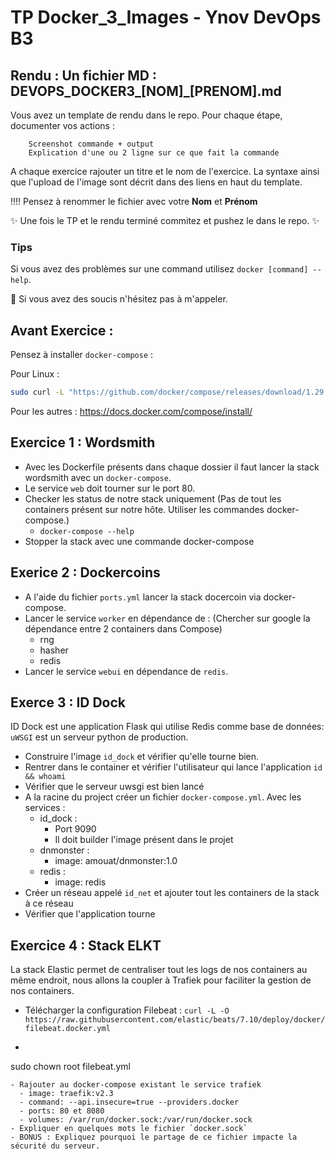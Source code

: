 # TP Docker_3_Images - Ynov DevOps B3


## **Rendu :** Un fichier MD : DEVOPS_DOCKER3_[NOM]\_[PRENOM].md

Vous avez un template de rendu dans le repo. 
Pour chaque étape, documenter vos actions : 

        Screenshot commande + output
        Explication d'une ou 2 ligne sur ce que fait la commande
        
A chaque exercice rajouter un titre et le nom de l'exercice. La syntaxe ainsi que l'upload de l'image sont décrit dans des liens en haut du template.

:bangbang::bangbang: Pensez à renommer le fichier avec votre **Nom** et **Prénom**

:sparkles: Une fois le TP et le rendu terminé commitez et pushez le dans le repo. :sparkles:
  
### Tips   
Si vous avez des problèmes sur une command utilisez `docker [command] --help`.

:raising_hand: Si vous avez des soucis n'hésitez pas à m'appeler. 

## Avant Exercice : 
Pensez à installer `docker-compose` : 

Pour Linux : 
```bash 
sudo curl -L "https://github.com/docker/compose/releases/download/1.29.2/docker-compose-$(uname -s)-$(uname -m)" -o /usr/local/bin/docker-compose
```

Pour les autres : https://docs.docker.com/compose/install/ 

## Exercice 1 : Wordsmith

- Avec les Dockerfile présents dans chaque dossier il faut lancer la stack wordsmith avec un `docker-compose`.
- Le service `web` doit tourner sur le port 80.
- Checker les status de notre stack uniquement (Pas de tout les containers présent sur notre hôte. Utiliser les commandes docker-compose.)
  - `docker-compose --help`
- Stopper la stack avec une commande docker-compose 

## Exerice 2 : Dockercoins

- A l'aide du fichier `ports.yml` lancer la stack docercoin via docker-compose.
- Lancer le service `worker` en dépendance de : (Chercher sur google la dépendance entre 2 containers dans Compose)
  - rng
  - hasher
  - redis
- Lancer le service `webui` en dépendance de `redis`. 

## Exerce 3 : ID Dock 

ID Dock est une application Flask qui utilise Redis comme base de données:
`uWSGI` est un serveur python de production. 

- Construire l'image `id_dock` et vérifier qu'elle tourne bien.
- Rentrer dans le container et vérifier l'utilisateur qui lance l'application `id && whoami`
- Vérifier que le serveur uwsgi est bien lancé
- A la racine du project créer un fichier `docker-compose.yml`. Avec les services : 
  - id_dock : 
    - Port 9090
    - Il doit builder l'image présent dans le projet
  - dnmonster :
    - image: amouat/dnmonster:1.0
  - redis : 
    - image: redis
- Créer un réseau appelé `id_net` et ajouter tout les containers de la stack à ce réseau
- Vérifier que l'application tourne       


## Exercice 4 : Stack ELKT

La stack Elastic permet de centraliser tout les logs de nos containers  au même endroit, nous allons la coupler à Trafiek pour faciliter la gestion de nos containers.

- Télécharger la configuration Filebeat : `curl -L -O https://raw.githubusercontent.com/elastic/beats/7.10/deploy/docker/filebeat.docker.yml`
- ```mv filebeat.docker.yml filebeat.yml
sudo chown root filebeat.yml
```
- Rajouter au docker-compose existant le service trafiek
  - image: traefik:v2.3
  - command: --api.insecure=true --providers.docker
  - ports: 80 et 8080
  - volumes: /var/run/docker.sock:/var/run/docker.sock
- Expliquer en quelques mots le fichier `docker.sock`
- BONUS : Expliquez pourquoi le partage de ce fichier impacte la sécurité du serveur. 


